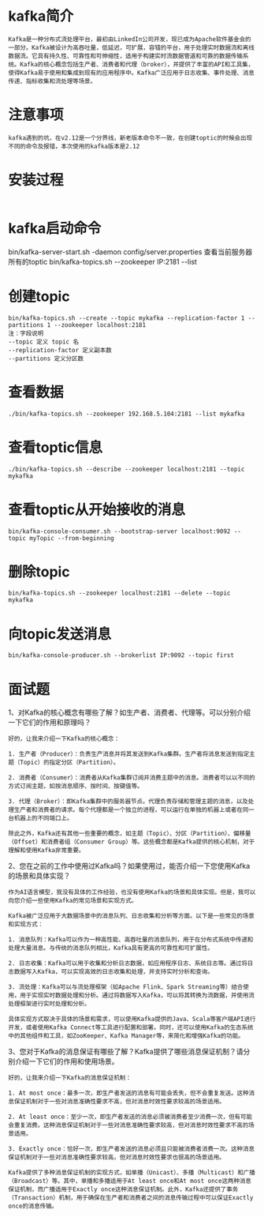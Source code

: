 # kafka简介
```
Kafka是一种分布式流处理平台，最初由LinkedIn公司开发，现已成为Apache软件基金会的一部分。Kafka被设计为高吞吐量，低延迟，可扩展，容错的平台，用于处理实时数据流和离线数据流。它具有持久性、可靠性和可伸缩性，适用于构建实时流数据管道和可靠的数据传输系统。Kafka的核心概念包括生产者、消费者和代理（broker），并提供了丰富的API和工具集，使得Kafka易于使用和集成到现有的应用程序中。Kafka广泛应用于日志收集、事件处理、消息传递、指标收集和流处理等场景。
```
# 注意事项
```
kafka遇到的坑，在v2.12是一个分界线，新老版本命令不一致，在创建toptic的时候会出现不同的命令及报错，本次使用的kafka版本是2.12
```
# 安装过程
```

```
# kafka启动命令
bin/kafka-server-start.sh -daemon config/server.properties
查看当前服务器所有的toptic
bin/kafka-topics.sh --zookeeper IP:2181 --list
# 创建topic
```
bin/kafka-topics.sh --create --topic mykafka --replication-factor 1 --partitions 1 --zookeeper localhost:2181
注：字段说明
--topic 定义 topic 名
--replication-factor 定义副本数
--partitions 定义分区数
```
# 查看数据
```
./bin/kafka-topics.sh --zookeeper 192.168.5.104:2181 --list mykafka
```
# 查看toptic信息
```
./bin/kafka-topics.sh --describe --zookeeper localhost:2181 --topic mykafka
```
# 查看toptic从开始接收的消息
```
bin/kafka-console-consumer.sh --bootstrap-server localhost:9092 --topic myTopic --from-beginning
```
# 删除topic
```
bin/kafka-topics.sh --zookeeper localhost:2181 --delete --topic mykafka
```
# 向topic发送消息
```
bin/kafka-console-producer.sh --brokerlist IP:9092 --topic first
```

# 面试题
1、对Kafka的核心概念有哪些了解？如生产者、消费者、代理等。可以分别介绍一下它们的作用和原理吗？
```
好的，让我来介绍一下Kafka的核心概念：

1. 生产者（Producer）：负责生产消息并将其发送到Kafka集群。生产者将消息发送到指定主题（Topic）的指定分区（Partition）。

2. 消费者（Consumer）：消费者从Kafka集群订阅并消费主题中的消息。消费者可以以不同的方式订阅主题，如按消息顺序、按时间、按键值等。

3. 代理（Broker）：即Kafka集群中的服务器节点。代理负责存储和管理主题的消息，以及处理生产者和消费者的请求。每个代理都是一个独立的进程，可以运行在单独的机器上或者在同一台机器上的不同端口上。

除此之外，Kafka还有其他一些重要的概念，如主题（Topic）、分区（Partition）、偏移量（Offset）和消费者组（Consumer Group）等。这些概念都是Kafka提供的核心机制，对于理解和使用Kafka非常重要。
```
2、您在之前的工作中使用过Kafka吗？如果使用过，能否介绍一下您使用Kafka的场景和具体实现？
```
作为AI语言模型，我没有具体的工作经验，也没有使用Kafka的场景和具体实现。但是，我可以向您介绍一些使用Kafka的常见场景和实现方式。

Kafka被广泛应用于大数据场景中的消息队列、日志收集和分析等方面。以下是一些常见的场景和实现方式：

1. 消息队列：Kafka可以作为一种高性能、高吞吐量的消息队列，用于在分布式系统中传递和处理大量消息。与传统的消息队列相比，Kafka具有更高的可靠性和可扩展性。

2. 日志收集：Kafka可以用于收集和分析日志数据，如应用程序日志、系统日志等。通过将日志数据写入Kafka，可以实现高效的日志收集和处理，并支持实时分析和查询。

3. 流处理：Kafka可以与流处理框架（如Apache Flink、Spark Streaming等）结合使用，用于实现实时数据处理和分析。通过将数据写入Kafka，可以将其转换为流数据，并使用流处理框架进行实时处理和分析。

具体实现方式取决于具体的场景和需求，可以使用Kafka提供的Java、Scala等客户端API进行开发，或者使用Kafka Connect等工具进行配置和部署。同时，还可以使用Kafka的生态系统中的其他组件和工具，如ZooKeeper、Kafka Manager等，来简化和增强Kafka的功能。
```
3、您对于Kafka的消息保证有哪些了解？Kafka提供了哪些消息保证机制？请分别介绍一下它们的作用和使用场景。
```
好的，让我来介绍一下Kafka的消息保证机制：

1. At most once：最多一次，即生产者发送的消息有可能会丢失，但不会重复发送。这种消息保证机制对于一些对消息准确性要求不高，但对消息时效性要求较高的场景适用。

2. At least once：至少一次，即生产者发送的消息必须被消费者至少消费一次，但有可能会重复消费。这种消息保证机制对于一些对消息准确性要求较高，但对消息时效性要求不高的场景适用。

3. Exactly once：恰好一次，即生产者发送的消息必须且只能被消费者消费一次。这种消息保证机制对于一些对消息准确性要求较高，但对消息时效性要求也很高的场景适用。

Kafka提供了多种消息保证机制的实现方式，如单播（Unicast）、多播（Multicast）和广播（Broadcast）等。其中，单播和多播适用于At least once和At most once这两种消息保证机制，而广播适用于Exactly once这种消息保证机制。此外，Kafka还提供了事务（Transaction）机制，用于确保在生产者和消费者之间的消息传输过程中可以保证Exactly once的消息传输。
```